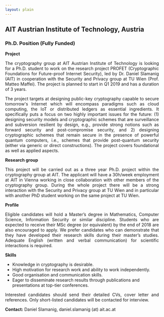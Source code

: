```yaml
--- 
layout: plain
--- 
```




<h2>AIT Austrian Institute of Technology, Austria</h2>
<h3>Ph.D. Position (Fully Funded)</h3>


<b>Project</b>

<p style="text-align:justify;">The cryptography group at AIT Austrian Institute of Technology is looking for a Ph.D. student to work on the research project PROFET (Cryptographic Foundations for Future-proof Internet Security), led by Dr. Daniel Slamanig (AIT) in cooperation with the Security and Privacy group at TU Wien (Prof. Matteo Maffei). The project is planned to start in Q1 2019 and has a duration of 3 years.</p>

<p style="text-align:justify;">The project targets at designing public-key cryptography capable to secure tomorrow's Internet which will encompass paradigms such as cloud computing, the IoT or distributed ledgers as essential ingredients. It specifically puts a focus on two highly important issues for the future: (1) designing security models and cryptographic schemes that are surveillance and subversion resilient by design, e.g., provide strong notions such as forward security and post-compromise security, and 2) designing cryptographic schemes that remain secure in the presence of powerful quantum computers, i.e., schemes that provide post-quantum security (either via generic or direct constructions). The project covers foundational as well as applied aspects.</p>

<b>Research group</b>

<p style="text-align:justify;">This project will be carried out as a three year Ph.D. project within the cryptography group at AIT. The applicant will have a 30h/week employment at AIT in Vienna working in close collaboration with other members of the cryptography group. During the whole project there will be a strong interaction with the Security and Privacy group at TU Wien and in particular with another PhD student working on the same project at TU Wien.</p>

<b>Profile</b>

<p style="text-align:justify;">Eligible candidates will hold a Master’s degree in Mathematics, Computer Science, Information Security or similar discipline. Students who are expected to receive their MSc degree (or equivalent) by the end of 2018 are also encouraged to apply. We prefer candidates who can demonstrate that they have developed their research skills during their master’s studies. Adequate English (written and verbal communication) for scientific interactions is required.</p>

<b>Skills</b>
<ul>
<li> Knowledge in cryptography is desirable.</li>

<li> High motivation for research work and ability to work independently.</li>

<li> Good organisation and communication skills.</li>

<li> Eager to disseminate research results through publications and presentations at top-tier conferences. </li>
</ul>



<p style="text-align:justify;">Interested candidates should send their detailed CVs, cover letter and references. Only short-listed candidates will be contacted for interview.</p>

<b>Contact:</b> Daniel Slamanig, daniel.slamanig (at) ait.ac.at
